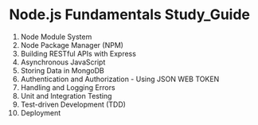 # Node.js Fundamentals Study_Guide

1. Node Module System
2. Node Package Manager (NPM)
3. Building RESTful APIs with Express
4. Asynchronous JavaScript
5. Storing Data in MongoDB
6. Authentication and Authorization - Using JSON WEB TOKEN
7. Handling and Logging Errors
8. Unit and Integration Testing
9. Test-driven Development (TDD)
10. Deployment